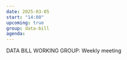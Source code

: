 ```yaml
---
date: 2025-03-05
start: "14:00"
upcoming: true
group: data-bill
agenda: 
--- 
```

DATA BILL WORKING GROUP: Weekly meeting